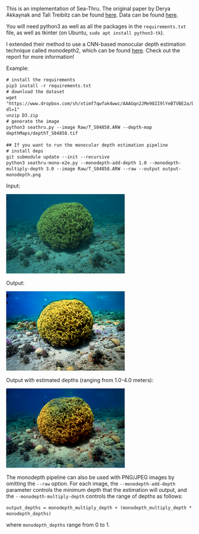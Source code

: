 This is an implementation of Sea-Thru. The original paper by Derya Akkaynak and Tali Treibitz can be found [here](http://csms.haifa.ac.il/profiles/tTreibitz/webfiles/sea-thru_cvpr2019.pdf). Data can be found [here](http://csms.haifa.ac.il/profiles/tTreibitz/datasets/sea_thru/index.html).

You will need python3 as well as all the packages in the `requirements.txt` file, as well as tkinter (on Ubuntu, `sudo apt install python3-tk`).

I extended their method to use a CNN-based monocular depth estimation technique called monodepth2, which can be found [here](https://github.com/nianticlabs/monodepth2).
Check out the report for more information!

Example:

```
# install the requirements
pip3 install -r requirements.txt
# download the dataset
wget "https://www.dropbox.com/sh/xtimf7qwfak4wwc/AAAGqn2JMe98II9lYeBTVBE2a/D3?dl=1"
unzip D3.zip
# generate the image
python3 seathru.py --image Raw/T_S04858.ARW --depth-map depthMaps/depthT_S04858.tif

## If you want to run the monocular depth estimation pipeline
# install deps
git submodule update --init --recursive
python3 seathru-mono-e2e.py --monodepth-add-depth 1.0 --monodepth-multiply-depth 3.0 --image Raw/T_S04858.ARW --raw --output output-monodepth.png
```

Input:

![](input.png?raw=true)


Output:

![](output.png?raw=true)


Output with estimated depths (ranging from 1.0-4.0 meters):

![](output-monodepth.png?raw=true)


The monodepth pipeline can also be used with PNG/JPEG images by omitting the `--raw` option. For each image, the `--monodepth-add-depth` parameter controls the minimum depth
that the estimation will output, and the `--monodepth-multiply-depth` controls the range of depths as follows:

```
output_depths = monodepth_multiply_depth + (monodepth_multiply_depth * monodepth_depths)
```

where `monodepth_depths` range from 0 to 1.

